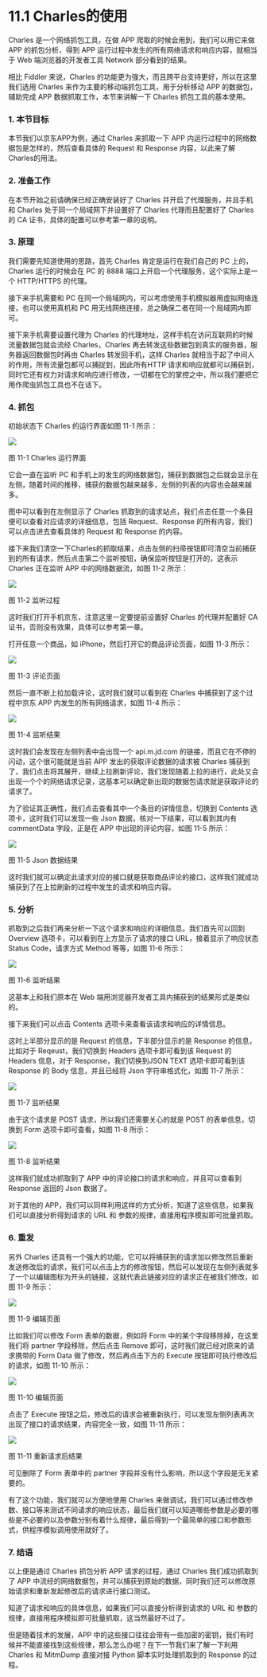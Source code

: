 # 11.1 Charles的使用

Charles 是一个网络抓包工具，在做 APP 爬取的时候会用到，我们可以用它来做 APP 的抓包分析，得到 APP 运行过程中发生的所有网络请求和响应内容，就相当于 Web 端浏览器的开发者工具 Network 部分看到的结果。

相比 Fiddler 来说，Charles 的功能更为强大，而且跨平台支持更好，所以在这里我们选用 Charles 来作为主要的移动端抓包工具，用于分析移动 APP 的数据包，辅助完成 APP 数据抓取工作，本节来讲解一下 Charles 抓包工具的基本使用。

### 1. 本节目标

本节我们以京东APP为例，通过 Charles 来抓取一下 APP 内运行过程中的网络数据包是怎样的，然后查看具体的 Request 和 Response 内容，以此来了解Charles的用法。

### 2. 准备工作

在本节开始之前请确保已经正确安装好了 Charles 并开启了代理服务，并且手机和 Charles 处于同一个局域网下并设置好了 Charles 代理而且配置好了 Charles 的 CA 证书，具体的配置可以参考第一章的说明。

### 3. 原理

我们需要先知道使用的思路，首先 Charles 肯定是运行在我们自己的 PC 上的，Charles 运行的时候会在 PC 的 8888 端口上开启一个代理服务，这个实际上是一个 HTTP/HTTPS 的代理。

接下来手机需要和 PC 在同一个局域网内，可以考虑使用手机模拟器用虚拟网络连接，也可以使用真机和 PC 用无线网络连接，总之确保二者在同一个局域网内即可。

接下来手机需要设置代理为 Charles 的代理地址，这样手机在访问互联网的时候流量数据包就会流经 Charles，Charles 再去转发这些数据包到真实的服务器，服务器返回数据包时再由 Charles 转发回手机，这样 Charles 就相当于起了中间人的作用，所有流量包都可以捕捉到，因此所有HTTP 请求和响应就都可以捕获到，同时它还有权力对请求和响应进行修改，一切都在它的掌控之中，所以我们要把它用作爬虫抓包工具也不在话下。

### 4. 抓包

初始状态下 Charles 的运行界面如图 11-1 所示：

![](./assets/11-1.png)

图 11-1 Charles 运行界面

它会一直在监听 PC 和手机上的发生的网络数据包，捕获到数据包之后就会显示在左侧，随着时间的推移，捕获的数据包越来越多，左侧的列表的内容也会越来越多。

图中可以看到在左侧显示了 Charles 抓取到的请求站点，我们点击任意一个条目便可以查看对应请求的详细信息，包括 Request、Response 的所有内容，我们可以点击进去查看具体的 Request 和 Response 的内容。

接下来我们清空一下Charles的抓取结果，点击左侧的扫帚按钮即可清空当前捕获到的所有请求，然后点击第二个监听按钮，确保监听按钮是打开的，这表示 Charles 正在监听 APP 中的网络数据流，如图 11-2 所示：

![](./assets/11-2.png)

图 11-2 监听过程

这时我们打开手机京东，注意这里一定要提前设置好 Charles 的代理并配置好 CA 证书，否则没有效果，具体可以参考第一章。

打开任意一个商品，如 iPhone，然后打开它的商品评论页面，如图 11-3 所示：

![](./assets/11-3.png)

图 11-3 评论页面

然后一直不断上拉加载评论，这时我们就可以看到在 Charles 中捕获到了这个过程中京东 APP 内发生的所有网络请求，如图 11-4 所示：

![](./assets/11-4.png)

图 11-4 监听结果

这时我们会发现在左侧列表中会出现一个  api.m.jd.com 的链接，而且它在不停的闪动，这个很可能就是当前 APP 发出的获取评论数据的请求被 Charles 捕获到了，我们点击将其展开，继续上拉刷新评论，我们发现随着上拉的进行，此处又会出现一个个的网络请求记录，这基本可以确定新出现的数据包请求就是获取评论的请求了。

为了验证其正确性，我们点击查看其中一个条目的详情信息，切换到 Contents 选项卡，这时我们可以发现一些 Json 数据，核对一下结果，可以看到其内有 commentData 字段，正是在 APP 中出现的评论内容，如图 11-5 所示：

![](./assets/11-5.png)

图 11-5 Json 数据结果

这时我们就可以确定此请求对应的接口就是获取商品评论的接口，这样我们就成功捕获到了在上拉刷新的过程中发生的请求和响应内容。

### 5. 分析

抓取到之后我们再来分析一下这个请求和响应的详细信息。我们首先可以回到 Overview 选项卡，可以看到在上方显示了请求的接口 URL，接着显示了响应状态 Status Code，请求方式 Method 等等，如图 11-6 所示：

![](./assets/11-6.png)

图 11-6 监听结果

这基本上和我们原本在 Web 端用浏览器开发者工具内捕获到的结果形式是类似的。

接下来我们可以点击 Contents 选项卡来查看该请求和响应的详情信息。

这时上半部分显示的是 Request 的信息，下半部分显示的是 Response 的信息，比如对于 Reqeust，我们切换到 Headers 选项卡即可看到该 Request 的 Headers 信息，对于 Response，我们切换到JSON TEXT 选项卡即可看到该 Response 的 Body 信息，并且已经将 Json 字符串格式化，如图 11-7 所示：

![](./assets/11-7.png)

图 11-7 监听结果

由于这个请求是 POST 请求，所以我们还需要关心的就是 POST 的表单信息，切换到 Form 选项卡即可查看，如图 11-8 所示：

![](./assets/11-8.png)

图 11-8 监听结果

这样我们就成功抓取到了 APP 中的评论接口的请求和响应，并且可以查看到 Response 返回的 Json 数据了。

对于其他的 APP，我们可以同样利用这样的方式分析，知道了这些信息，如果我们可以直接分析得到请求的 URL 和 参数的规律，直接用程序模拟即可批量抓取。

### 6. 重发

另外 Charles 还具有一个强大的功能，它可以将捕获到的请求加以修改然后重新发送修改后的请求，我们可以点击上方的修改按钮，然后可以发现在左侧列表就多了一个以编辑图标为开头的链接，这就代表此链接对应的请求正在被我们修改，如图 11-9 所示：

![](./assets/11-9.png)

图 11-9 编辑页面

比如我们可以修改 Form 表单的数据，例如将 Form 中的某个字段移除掉，在这里我们将 partner 字段移除，然后点击 Remove 即可，这时我们就已经对原来的请求携带的 Form Data 做了修改，然后再点击下方的 Execute 按钮即可执行修改后的请求，如图 11-10 所示：

![](./assets/11-10.png)

图 11-10 编辑页面

点击了 Execute 按钮之后，修改后的请求会被重新执行，可以发现左侧列表再次出现了接口的请求结果，内容完全一致，如图 11-11 所示：

![](./assets/11-11.png)

图 11-11 重新请求后结果

可见删除了 Form 表单中的 partner 字段并没有什么影响，所以这个字段是无关紧要的。

有了这个功能，我们就可以方便地使用 Charles 来做调试，我们可以通过修改参数、接口等来测试不同请求的响应状态，最后我们就可以知道哪些参数是必要的哪些是不必要的以及参数分别有着什么规律，最后得到一个最简单的接口和参数形式，供程序模拟调用使用就好了。


### 7. 结语

以上便是通过 Charles 抓包分析 APP 请求的过程，通过 Charles 我们成功抓取到了 APP 中流经的网络数据包，并可以捕获到原始的数据，同时我们还可以修改原始请求和重新发起修改后的请求进行接口测试。

知道了请求和响应的具体信息，如果我们可以直接分析得到请求的 URL 和 参数的规律，直接用程序模拟即可批量抓取，这当然最好不过了。

但是随着技术的发展，APP 中的这些接口往往会带有一些加密的密钥，我们有时候并不能直接找到这些规律，那么怎么办呢？在下一节我们来了解一下利用 Charles 和 MitmDump 直接对接 Python 脚本实时处理抓取到的 Response 的过程。






